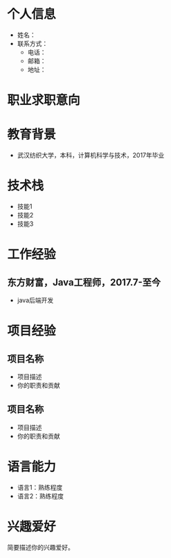 # 个人信息
- 姓名：
- 联系方式：
  - 电话：
  - 邮箱：
  - 地址：

# 职业求职意向


# 教育背景
- 武汉纺织大学，本科，计算机科学与技术，2017年毕业

# 技术栈
- 技能1
- 技能2
- 技能3

# 工作经验
## 东方财富，Java工程师，2017.7-至今
- java后端开发


# 项目经验
## 项目名称
- 项目描述
- 你的职责和贡献

## 项目名称
- 项目描述
- 你的职责和贡献

# 语言能力
- 语言1：熟练程度
- 语言2：熟练程度

# 兴趣爱好
简要描述你的兴趣爱好。
